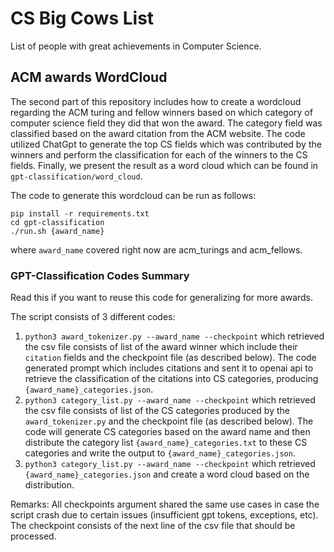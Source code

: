 # CS Big Cows List
List of people with great achievements in Computer Science.

## ACM awards WordCloud
The second part of this repository includes how to create a wordcloud regarding the ACM turing and fellow winners based on which category of computer science field they did that won the award. The category field was classified based on the award citation from the ACM website. The code utilized ChatGpt to generate the top CS fields which was contributed by the winners and perform the classification for each of the winners to the CS fields. Finally, we present the result as a word cloud which can be found in `gpt-classification/word_cloud`.

The code to generate this wordcloud can be run as follows:
```
pip install -r requirements.txt
cd gpt-classification
./run.sh {award_name}
```
where `award_name` covered right now are acm_turings and acm_fellows.

### GPT-Classification Codes Summary
Read this if you want to reuse this code for generalizing for more awards.

The script consists of 3 different codes:
1. `python3 award_tokenizer.py --award_name --checkpoint` which retrieved the csv file consists of list of the award winner which include their `citation` fields and the checkpoint file (as described below). The code generated prompt which includes citations and sent it to openai api to retrieve the classification of the citations into CS categories, producing `{award_name}_categories.json`. 
2. `python3 category_list.py --award_name --checkpoint` which retrieved the csv file consists of list of the CS categories produced by the `award_tokenizer.py` and the checkpoint file (as described below). The code will generate CS categories based on the award name and then distribute the category list `{award_name}_categories.txt` to these CS categories and write the output to `{award_name}_categories.json`.
3. `python3 category_list.py --award_name --checkpoint` which retrieved `{award_name}_categories.json` and create a word cloud based on the distribution.

Remarks: All checkpoints argument shared the same use cases in case the script crash due to certain issues (insufficient gpt tokens, exceptions, etc). The checkpoint consists of the next line of the csv file that should be processed.
  